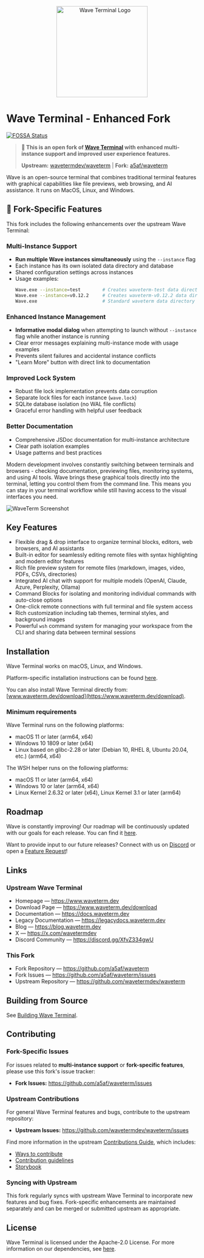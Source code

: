 <p align="center">
  <a href="https://www.waveterm.dev">
	<picture>
		<source media="(prefers-color-scheme: dark)" srcset="./assets/wave-dark.png">
		<source media="(prefers-color-scheme: light)" srcset="./assets/wave-light.png">
		<img alt="Wave Terminal Logo" src="./assets/wave-light.png" width="240">
	</picture>
  </a>
  <br/>
</p>

# Wave Terminal - Enhanced Fork

[![FOSSA Status](https://app.fossa.com/api/projects/git%2Bgithub.com%2Fwavetermdev%2Fwaveterm.svg?type=shield)](https://app.fossa.com/projects/git%2Bgithub.com%2Fwavetermdev%2Fwaveterm?ref=badge_shield)

> **🔱 This is an open fork of [Wave Terminal](https://github.com/wavetermdev/waveterm) with enhanced multi-instance support and improved user experience features.**
>
> **Upstream:** [wavetermdev/waveterm](https://github.com/wavetermdev/waveterm) | **Fork:** [a5af/waveterm](https://github.com/a5af/waveterm)

Wave is an open-source terminal that combines traditional terminal features with graphical capabilities like file previews, web browsing, and AI assistance. It runs on MacOS, Linux, and Windows.

## 🎯 Fork-Specific Features

This fork includes the following enhancements over the upstream Wave Terminal:

### **Multi-Instance Support**
- **Run multiple Wave instances simultaneously** using the `--instance` flag
- Each instance has its own isolated data directory and database
- Shared configuration settings across instances
- Usage examples:
  ```bash
  Wave.exe --instance=test        # Creates waveterm-test data directory
  Wave.exe --instance=v0.12.2     # Creates waveterm-v0.12.2 data directory
  Wave.exe                        # Standard waveterm data directory
  ```

### **Enhanced Instance Management**
- **Informative modal dialog** when attempting to launch without `--instance` flag while another instance is running
- Clear error messages explaining multi-instance mode with usage examples
- Prevents silent failures and accidental instance conflicts
- "Learn More" button with direct link to documentation

### **Improved Lock System**
- Robust file lock implementation prevents data corruption
- Separate lock files for each instance (`wave.lock`)
- SQLite database isolation (no WAL file conflicts)
- Graceful error handling with helpful user feedback

### **Better Documentation**
- Comprehensive JSDoc documentation for multi-instance architecture
- Clear path isolation examples
- Usage patterns and best practices

Modern development involves constantly switching between terminals and browsers - checking documentation, previewing files, monitoring systems, and using AI tools. Wave brings these graphical tools directly into the terminal, letting you control them from the command line. This means you can stay in your terminal workflow while still having access to the visual interfaces you need.

![WaveTerm Screenshot](./assets/wave-screenshot.webp)

## Key Features

- Flexible drag & drop interface to organize terminal blocks, editors, web browsers, and AI assistants
- Built-in editor for seamlessly editing remote files with syntax highlighting and modern editor features
- Rich file preview system for remote files (markdown, images, video, PDFs, CSVs, directories)
- Integrated AI chat with support for multiple models (OpenAI, Claude, Azure, Perplexity, Ollama)
- Command Blocks for isolating and monitoring individual commands with auto-close options
- One-click remote connections with full terminal and file system access
- Rich customization including tab themes, terminal styles, and background images
- Powerful `wsh` command system for managing your workspace from the CLI and sharing data between terminal sessions

## Installation

Wave Terminal works on macOS, Linux, and Windows.

Platform-specific installation instructions can be found [here](https://docs.waveterm.dev/gettingstarted).

You can also install Wave Terminal directly from: [www.waveterm.dev/download](https://www.waveterm.dev/download).

### Minimum requirements

Wave Terminal runs on the following platforms:

- macOS 11 or later (arm64, x64)
- Windows 10 1809 or later (x64)
- Linux based on glibc-2.28 or later (Debian 10, RHEL 8, Ubuntu 20.04, etc.) (arm64, x64)

The WSH helper runs on the following platforms:

- macOS 11 or later (arm64, x64)
- Windows 10 or later (arm64, x64)
- Linux Kernel 2.6.32 or later (x64), Linux Kernel 3.1 or later (arm64)

## Roadmap

Wave is constantly improving! Our roadmap will be continuously updated with our goals for each release. You can find it [here](./ROADMAP.md).

Want to provide input to our future releases? Connect with us on [Discord](https://discord.gg/XfvZ334gwU) or open a [Feature Request](https://github.com/wavetermdev/waveterm/issues/new/choose)!

## Links

### Upstream Wave Terminal
- Homepage &mdash; https://www.waveterm.dev
- Download Page &mdash; https://www.waveterm.dev/download
- Documentation &mdash; https://docs.waveterm.dev
- Legacy Documentation &mdash; https://legacydocs.waveterm.dev
- Blog &mdash; https://blog.waveterm.dev
- X &mdash; https://x.com/wavetermdev
- Discord Community &mdash; https://discord.gg/XfvZ334gwU

### This Fork
- Fork Repository &mdash; https://github.com/a5af/waveterm
- Fork Issues &mdash; https://github.com/a5af/waveterm/issues
- Upstream Repository &mdash; https://github.com/wavetermdev/waveterm

## Building from Source

See [Building Wave Terminal](BUILD.md).

## Contributing

### Fork-Specific Issues
For issues related to **multi-instance support** or **fork-specific features**, please use this fork's issue tracker:
- **Fork Issues:** https://github.com/a5af/waveterm/issues

### Upstream Contributions
For general Wave Terminal features and bugs, contribute to the upstream repository:
- **Upstream Issues:** https://github.com/wavetermdev/waveterm/issues

Find more information in the upstream [Contributions Guide](CONTRIBUTING.md), which includes:

- [Ways to contribute](CONTRIBUTING.md#contributing-to-wave-terminal)
- [Contribution guidelines](CONTRIBUTING.md#before-you-start)
- [Storybook](https://docs.waveterm.dev/storybook)

### Syncing with Upstream
This fork regularly syncs with upstream Wave Terminal to incorporate new features and bug fixes. Fork-specific enhancements are maintained separately and can be merged or submitted upstream as appropriate.

## License

Wave Terminal is licensed under the Apache-2.0 License. For more information on our dependencies, see [here](./ACKNOWLEDGEMENTS.md).

